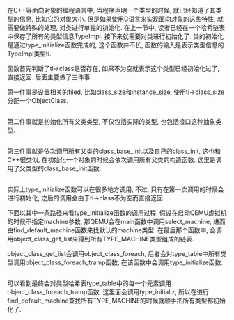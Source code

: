 
在C++等面向对象的编程语言中, 当程序声明一个类型的时候, 就已经知道了其类型的信息, 比如它的对象大小. 但是如果使用C语言来实现面向对象的这些特性, 就需要做特殊的处理, 对类进行单独的初始化. 在上一节中, 读者已经在一个哈希链表中保存了所有的类型信息TypeImpl. 接下来就需要对类进行初始化了. 类的初始化是通过type_initialize函数完成的, 这个函数并不长, 函数的输入是表示类型信息的TypeImpl类型ti.

函数首先判断了ti->class是否存在, 如果不为空就表示这个类型已经初始化过了, 直接返回. 后面主要做了三件事.

第一件事是设置相关的filed, 比如class_size和instance_size, 使用ti->class_size分配一个ObjectClass.

```cpp

```

第二件事就是初始化所有父类类型, 不仅包括实际的类型, 也包括接口这种抽象类型.

```cpp

```

第三件事就是依次调用所有父类的class_base_init以及自己的class_init, 这也和C++很类似, 在初始化一个对象的时候会依次调用所有父类的构造函数. 这里是调用了父类型的class_base_init函数.

```cpp

```

实际上type_initialize函数可以在很多地方调用, 不过, 只有在第一次调用的时候会进行初始化, 之后的调用会由于ti->class不为空而直接返回.

下面以其中一条路径来看type_initialize函数的调用过程. 假设在启动QEMU虚拟机的时候不指定machine参数, 那QEMU会在main函数中调用select_machine, 进而由find_default_machine函数来找默认的machine类型. 在最后那个函数中, 会调用object_class_get_list来得到所有TYPE_MACHINE类型组成的链表.

object_class_get_list会调用object_class_foreach, 后者会对type_table中所有类型调用object_class_foreach_tramp函数, 在该函数中会调用type_initialize函数.

```cpp

```

可以看到最终会对类型哈希表type_table中的每一个元素调用object_class_foreach_tramp函数. 这里面会调用type_initializ, 所以在进行find_default_machine查找所有TYPE_MACHINE的时候就顺手把所有类型都初始化了.

